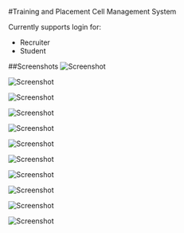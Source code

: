 #Training and Placement Cell Management System

Currently supports login for:
* Recruiter
* Student

##Screenshots
![Screenshot](https://raw.githubusercontent.com/shubh1m/TPC-Management-System/master/Screenshots/1.png)

![Screenshot](https://raw.githubusercontent.com/shubh1m/TPC-Management-System/master/Screenshots/2.png)
  
![Screenshot](https://raw.githubusercontent.com/shubh1m/TPC-Management-System/master/Screenshots/3.png)

![Screenshot](https://raw.githubusercontent.com/shubh1m/TPC-Management-System/master/Screenshots/4.png)

![Screenshot](https://raw.githubusercontent.com/shubh1m/TPC-Management-System/master/Screenshots/5.png)

![Screenshot](https://raw.githubusercontent.com/shubh1m/TPC-Management-System/master/Screenshots/6.png)

![Screenshot](https://raw.githubusercontent.com/shubh1m/TPC-Management-System/master/Screenshots/7.png)

![Screenshot](https://raw.githubusercontent.com/shubh1m/TPC-Management-System/master/Screenshots/8.png)

![Screenshot](https://raw.githubusercontent.com/shubh1m/TPC-Management-System/master/Screenshots/9.png)

![Screenshot](https://raw.githubusercontent.com/shubh1m/TPC-Management-System/master/Screenshots/10.png)

![Screenshot](https://raw.githubusercontent.com/shubh1m/TPC-Management-System/master/Screenshots/11.png)
